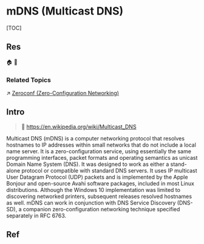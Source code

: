 # mDNS (Multicast DNS)

[TOC]



## Res
🏠 
🚧 


### Related Topics
↗ [Zeroconf (Zero-Configuration Networking)](../../../../../../../../Embedded%20Development,%20Internet%20of%20Things%20&%20Robot/🎭%20IoT%20Scenaries/Home%20Automation/Zeroconf%20(Zero-Configuration%20Networking).md)



## Intro
> 🔗 https://en.wikipedia.org/wiki/Multicast_DNS

Multicast DNS (mDNS) is a computer networking protocol that resolves hostnames to IP addresses within small networks that do not include a local name server. It is a zero-configuration service, using essentially the same programming interfaces, packet formats and operating semantics as unicast Domain Name System (DNS). It was designed to work as either a stand-alone protocol or compatible with standard DNS servers. It uses IP multicast User Datagram Protocol (UDP) packets and is implemented by the Apple Bonjour and open-source Avahi software packages, included in most Linux distributions. Although the Windows 10 implementation was limited to discovering networked printers, subsequent releases resolved hostnames as well. mDNS can work in conjunction with DNS Service Discovery (DNS-SD), a companion zero-configuration networking technique specified separately in RFC 6763.



## Ref
